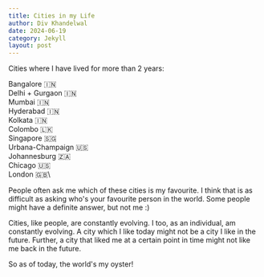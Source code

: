 ```yaml
---
title: Cities in my Life
author: Div Khandelwal  
date: 2024-06-19
category: Jekyll
layout: post
---
```


Cities where I have lived for more than 2 years: 

Bangalore 🇮🇳\
Delhi + Gurgaon 🇮🇳\
Mumbai 🇮🇳\
Hyderabad 🇮🇳\
Kolkata 🇮🇳\
Colombo 🇱🇰\
Singapore 🇸🇬\
Urbana-Champaign 🇺🇸\
Johannesburg 🇿🇦\
Chicago 🇺🇸\
London 🇬🇧\

People often ask me which of these cities is my favourite. I think that is as difficult as asking who's your favourite person in the world. Some people might have a definite answer, but not me :)

Cities, like people, are constantly evolving. I too, as an individual, am constantly evolving. A city which I like today might not be a city I like in the future. Further, a city that liked me at a certain point in time might not like me back in the future.

So as of today, the world's my oyster!
 